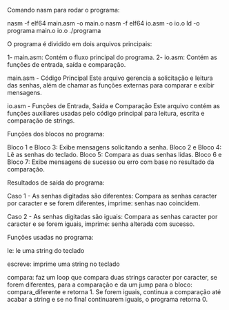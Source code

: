 Comando nasm para rodar o programa: 

  nasm -f elf64 main.asm -o main.o
  nasm -f elf64 io.asm -o io.o
  ld -o programa main.o io.o
  ./programa


O programa é dividido em dois arquivos principais:

  1- main.asm: Contém o fluxo principal do programa.
  2- io.asm: Contém as funções de entrada, saída e comparação.
  
  main.asm - Código Principal
    Este arquivo gerencia a solicitação e leitura das senhas, além de chamar as funções externas para comparar e exibir mensagens.
  
  io.asm - Funções de Entrada, Saída e Comparação
    Este arquivo contém as funções auxiliares usadas pelo código principal para leitura, escrita e comparação de strings.


Funções dos blocos no programa:

  Bloco 1 e Bloco 3: Exibe mensagens solicitando a senha.
  Bloco 2 e Bloco 4: Lê as senhas do teclado.
  Bloco 5: Compara as duas senhas lidas.
  Bloco 6 e Bloco 7: Exibe mensagens de sucesso ou erro com base no resultado da comparação.


Resultados de saída do programa:

  Caso 1 - As senhas digitadas são diferentes:
      Compara as senhas caracter por caracter e se forem diferentes, imprime: senhas nao coincidem.
      
  Caso 2 - As senhas digitadas são iguais:
      Compara as senhas caracter por caracter e se forem iguais, imprime: senha alterada com sucesso.


Funções usadas no programa:

  le: le uma string do teclado

  escreve: imprime uma string no teclado

  compara: faz um loop que compara duas strings caracter por caracter, se forem diferentes, para a comparação e da um jump para o bloco: compara_diferente e retorna 1.
  Se forem iguais, continua a comparação até acabar a string e se no final continuarem iguais, o programa retorna 0.
